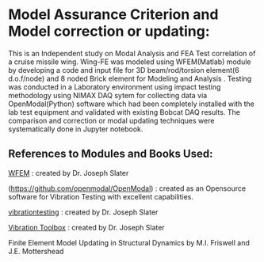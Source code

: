 # Model Assurance Criterion and Model correction or updating: 

This is an Independent study on Modal Analysis and FEA Test correlation of a cruise missile wing. Wing-FE was modeled using WFEM(Matlab) module by developing a code and input file for 3D beam/rod/torsion element(6 d.o.f/node) and 8 noded Brick element for Modeling and Analysis . Testing was conducted in a Laboratory environment using impact testing methodology using NIMAX DAQ sytem for collecting data via OpenModal(Python)  software which had been completely installed with the lab test equipment and validated with existing Bobcat DAQ results.
The comparison and correction or modal updating techniques were systematically done in Jupyter notebook.

## References to Modules and Books Used:

[WFEM](https://github.com/josephcslater/WFEM) : created by Dr. Joseph Slater

(https://github.com/openmodal/OpenModal) : created as an Opensource software for Vibration Testing with excellent capabilities. 

[vibrationtesting](https://github.com/Vibration-Testing/vibrationtesting) : created by Dr. Joseph Slater

[Vibration Toolbox]( https://github.com/vibrationtoolbox/vibration_toolbox.git) : created by Dr. Joseph Slater
  
Finite Element Model Updating in Structural Dynamics by M.I. Friswell and J.E. Mottershead
